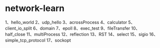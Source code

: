 # network-learn
1、hello_world
2、udp_hello
3、acrossProcess
4、calculator
5、client_io_split
6、domain
7、epoll
8、exec_test
9、fileTransfer
10、half_close
11、multiProcess
12、reflection
13、RST
14、select
15、sigio
16、simple_tcp_protocol
17、sockopt